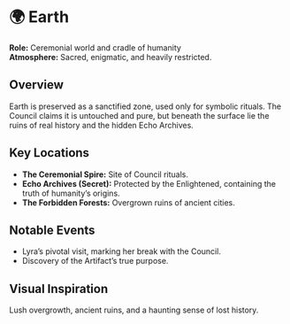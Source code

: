 # 🌍 Earth

**Role:** Ceremonial world and cradle of humanity  
**Atmosphere:** Sacred, enigmatic, and heavily restricted.

## Overview
Earth is preserved as a sanctified zone, used only for symbolic rituals. The Council claims it is untouched and pure, but beneath the surface lie the ruins of real history and the hidden Echo Archives.

## Key Locations
- **The Ceremonial Spire:** Site of Council rituals.
- **Echo Archives (Secret):** Protected by the Enlightened, containing the truth of humanity’s origins.
- **The Forbidden Forests:** Overgrown ruins of ancient cities.

## Notable Events
- Lyra’s pivotal visit, marking her break with the Council.
- Discovery of the Artifact’s true purpose.

## Visual Inspiration
Lush overgrowth, ancient ruins, and a haunting sense of lost history.